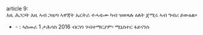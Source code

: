article 9:  
እዚ ሕጋጋት እዚ ኣብ ጋዜጣ ኣዋጃት ኤርትራ ተሓቲሙ ካብ ዝወጻሉ ዕለት ጀሚሩ ኣብ ግብሪ ይውዕል።
<ul>
			<li> - : ኣስመራ 1 ታሕሳስ 2016  
ብርሃነ ሃብተማርያም፡  ሚኒስተር ፋይናንስ<ul>
			</ul></li></ul>